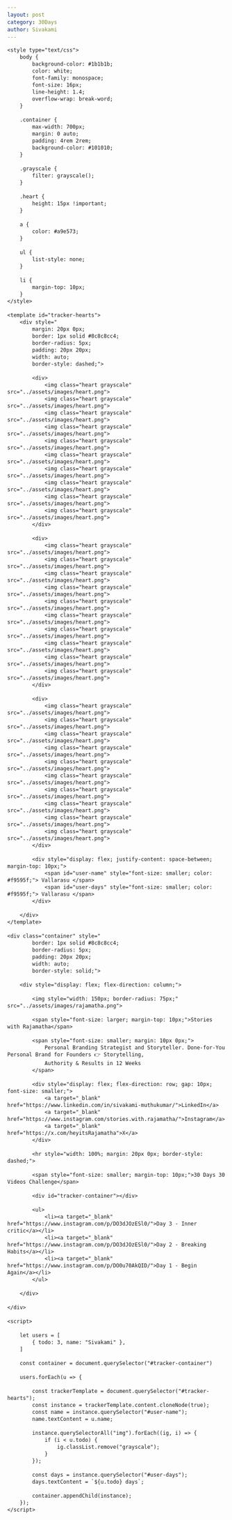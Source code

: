```yaml
---
layout: post
category: 30Days
author: Sivakami
---
```


<div> 

    <style type="text/css">
        body {
            background-color: #1b1b1b;
            color: white;
            font-family: monospace;
            font-size: 16px;
            line-height: 1.4;
            overflow-wrap: break-word;
        }

        .container {
            max-width: 700px;
            margin: 0 auto;
            padding: 4rem 2rem;
            background-color: #101010;
        }

        .grayscale {
            filter: grayscale();
        }

        .heart {
            height: 15px !important;
        }

        a {
            color: #a9e573;
        }

        ul {
            list-style: none;
        }

        li {
            margin-top: 10px;
        }
    </style>

    <template id="tracker-hearts">
        <div style="
            margin: 20px 0px; 
            border: 1px solid #8c8c8cc4; 
            border-radius: 5px; 
            padding: 20px 20px; 
            width: auto;
            border-style: dashed;">

            <div>
                <img class="heart grayscale" src="../assets/images/heart.png">
                <img class="heart grayscale" src="../assets/images/heart.png">
                <img class="heart grayscale" src="../assets/images/heart.png">
                <img class="heart grayscale" src="../assets/images/heart.png">
                <img class="heart grayscale" src="../assets/images/heart.png">
                <img class="heart grayscale" src="../assets/images/heart.png">
                <img class="heart grayscale" src="../assets/images/heart.png">
                <img class="heart grayscale" src="../assets/images/heart.png">
                <img class="heart grayscale" src="../assets/images/heart.png">
                <img class="heart grayscale" src="../assets/images/heart.png">
            </div>

            <div>
                <img class="heart grayscale" src="../assets/images/heart.png">
                <img class="heart grayscale" src="../assets/images/heart.png">
                <img class="heart grayscale" src="../assets/images/heart.png">
                <img class="heart grayscale" src="../assets/images/heart.png">
                <img class="heart grayscale" src="../assets/images/heart.png">
                <img class="heart grayscale" src="../assets/images/heart.png">
                <img class="heart grayscale" src="../assets/images/heart.png">
                <img class="heart grayscale" src="../assets/images/heart.png">
                <img class="heart grayscale" src="../assets/images/heart.png">
                <img class="heart grayscale" src="../assets/images/heart.png">
            </div>

            <div>
                <img class="heart grayscale" src="../assets/images/heart.png">
                <img class="heart grayscale" src="../assets/images/heart.png">
                <img class="heart grayscale" src="../assets/images/heart.png">
                <img class="heart grayscale" src="../assets/images/heart.png">
                <img class="heart grayscale" src="../assets/images/heart.png">
                <img class="heart grayscale" src="../assets/images/heart.png">
                <img class="heart grayscale" src="../assets/images/heart.png">
                <img class="heart grayscale" src="../assets/images/heart.png">
                <img class="heart grayscale" src="../assets/images/heart.png">
                <img class="heart grayscale" src="../assets/images/heart.png">
            </div>

            <div style="display: flex; justify-content: space-between; margin-top: 10px;">
                <span id="user-name" style="font-size: smaller; color: #f9595f;"> Vallarasu </span>
                <span id="user-days" style="font-size: smaller; color: #f9595f;"> Vallarasu </span>
            </div>

        </div>
    </template>

    <div class="container" style="
            border: 1px solid #8c8c8cc4; 
            border-radius: 5px; 
            padding: 20px 20px; 
            width: auto;
            border-style: solid;">

        <div style="display: flex; flex-direction: column;">

            <img style="width: 150px; border-radius: 75px;" src="../assets/images/rajamatha.png">

            <span style="font-size: larger; margin-top: 10px;">Stories with Rajamatha</span>

            <span style="font-size: smaller; margin: 10px 0px;">
                Personal Branding Strategist and Storyteller. Done-for-You Personal Brand for Founders 👉 Storytelling,
                Authority & Results in 12 Weeks
            </span>

            <div style="display: flex; flex-direction: row; gap: 10px; font-size: smaller;">
                <a target="_blank" href="https://www.linkedin.com/in/sivakami-muthukumar/">LinkedIn</a>
                <a target="_blank" href="https://www.instagram.com/stories.with.rajamatha/">Instagram</a>
                <a target="_blank" href="https://x.com/heyitsRajamatha">X</a>
            </div>

            <hr style="width: 100%; margin: 20px 0px; border-style: dashed;">

            <span style="font-size: smaller; margin-top: 10px;">30 Days 30 Videos Challenge</span>

            <div id="tracker-container"></div>

            <ul>
                <li><a target="_blank" href="https://www.instagram.com/p/DO3dJOzESl0/">Day 3 - Inner critic</a></li>
                <li><a target="_blank" href="https://www.instagram.com/p/DO3dJOzESl0/">Day 2 - Breaking Habits</a></li>
                <li><a target="_blank" href="https://www.instagram.com/p/DO0u70AkQID/">Day 1 - Begin Again</a></li>
            </ul>

        </div>

    </div>

    <script>

        let users = [
            { todo: 3, name: "Sivakami" },
        ]

        const container = document.querySelector("#tracker-container")

        users.forEach(u => {

            const trackerTemplate = document.querySelector("#tracker-hearts");
            const instance = trackerTemplate.content.cloneNode(true);
            const name = instance.querySelector("#user-name");
            name.textContent = u.name;

            instance.querySelectorAll("img").forEach((ig, i) => {
                if (i < u.todo) {
                    ig.classList.remove("grayscale");
                }
            });

            const days = instance.querySelector("#user-days");
            days.textContent = `${u.todo} days`;

            container.appendChild(instance);
        });
    </script>

</div>